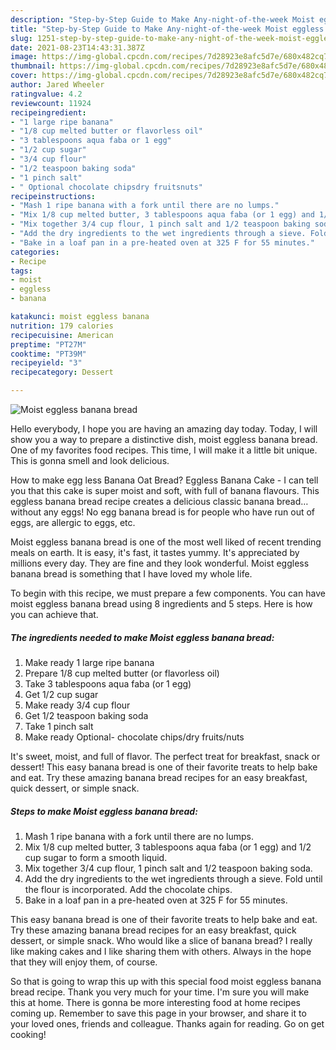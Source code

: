 ```yaml
---
description: "Step-by-Step Guide to Make Any-night-of-the-week Moist eggless banana bread"
title: "Step-by-Step Guide to Make Any-night-of-the-week Moist eggless banana bread"
slug: 1251-step-by-step-guide-to-make-any-night-of-the-week-moist-eggless-banana-bread
date: 2021-08-23T14:43:31.387Z
image: https://img-global.cpcdn.com/recipes/7d28923e8afc5d7e/680x482cq70/moist-eggless-banana-bread-recipe-main-photo.jpg
thumbnail: https://img-global.cpcdn.com/recipes/7d28923e8afc5d7e/680x482cq70/moist-eggless-banana-bread-recipe-main-photo.jpg
cover: https://img-global.cpcdn.com/recipes/7d28923e8afc5d7e/680x482cq70/moist-eggless-banana-bread-recipe-main-photo.jpg
author: Jared Wheeler
ratingvalue: 4.2
reviewcount: 11924
recipeingredient:
- "1 large ripe banana"
- "1/8 cup melted butter or flavorless oil"
- "3 tablespoons aqua faba or 1 egg"
- "1/2 cup sugar"
- "3/4 cup flour"
- "1/2 teaspoon baking soda"
- "1 pinch salt"
- " Optional chocolate chipsdry fruitsnuts"
recipeinstructions:
- "Mash 1 ripe banana with a fork until there are no lumps."
- "Mix 1/8 cup melted butter, 3 tablespoons aqua faba (or 1 egg) and 1/2 cup sugar to form a smooth liquid."
- "Mix together 3/4 cup flour, 1 pinch salt and 1/2 teaspoon baking soda."
- "Add the dry ingredients to the wet ingredients through a sieve. Fold until the flour is incorporated. Add the chocolate chips."
- "Bake in a loaf pan in a pre-heated oven at 325 F for 55 minutes."
categories:
- Recipe
tags:
- moist
- eggless
- banana

katakunci: moist eggless banana 
nutrition: 179 calories
recipecuisine: American
preptime: "PT27M"
cooktime: "PT39M"
recipeyield: "3"
recipecategory: Dessert

---
```



![Moist eggless banana bread](https://img-global.cpcdn.com/recipes/7d28923e8afc5d7e/680x482cq70/moist-eggless-banana-bread-recipe-main-photo.jpg)

Hello everybody, I hope you are having an amazing day today. Today, I will show you a way to prepare a distinctive dish, moist eggless banana bread. One of my favorites food recipes. This time, I will make it a little bit unique. This is gonna smell and look delicious.

How to make egg less Banana Oat Bread? Eggless Banana Cake - I can tell you that this cake is super moist and soft, with full of banana flavours. This eggless banana bread recipe creates a delicious classic banana bread… without any eggs! No egg banana bread is for people who have run out of eggs, are allergic to eggs, etc.

Moist eggless banana bread is one of the most well liked of recent trending meals on earth. It is easy, it's fast, it tastes yummy. It's appreciated by millions every day. They are fine and they look wonderful. Moist eggless banana bread is something that I have loved my whole life.


To begin with this recipe, we must prepare a few components. You can have moist eggless banana bread using 8 ingredients and 5 steps. Here is how you can achieve that.

<!--inarticleads1-->

##### The ingredients needed to make Moist eggless banana bread:

1. Make ready 1 large ripe banana
1. Prepare 1/8 cup melted butter (or flavorless oil)
1. Take 3 tablespoons aqua faba (or 1 egg)
1. Get 1/2 cup sugar
1. Make ready 3/4 cup flour
1. Get 1/2 teaspoon baking soda
1. Take 1 pinch salt
1. Make ready  Optional- chocolate chips/dry fruits/nuts


It&#39;s sweet, moist, and full of flavor. The perfect treat for breakfast, snack or dessert! This easy banana bread is one of their favorite treats to help bake and eat. Try these amazing banana bread recipes for an easy breakfast, quick dessert, or simple snack. 

<!--inarticleads2-->

##### Steps to make Moist eggless banana bread:

1. Mash 1 ripe banana with a fork until there are no lumps.
1. Mix 1/8 cup melted butter, 3 tablespoons aqua faba (or 1 egg) and 1/2 cup sugar to form a smooth liquid.
1. Mix together 3/4 cup flour, 1 pinch salt and 1/2 teaspoon baking soda.
1. Add the dry ingredients to the wet ingredients through a sieve. Fold until the flour is incorporated. Add the chocolate chips.
1. Bake in a loaf pan in a pre-heated oven at 325 F for 55 minutes.


This easy banana bread is one of their favorite treats to help bake and eat. Try these amazing banana bread recipes for an easy breakfast, quick dessert, or simple snack. Who would like a slice of banana bread? I really like making cakes and I like sharing them with others. Always in the hope that they will enjoy them, of course. 

So that is going to wrap this up with this special food moist eggless banana bread recipe. Thank you very much for your time. I'm sure you will make this at home. There is gonna be more interesting food at home recipes coming up. Remember to save this page in your browser, and share it to your loved ones, friends and colleague. Thanks again for reading. Go on get cooking!
